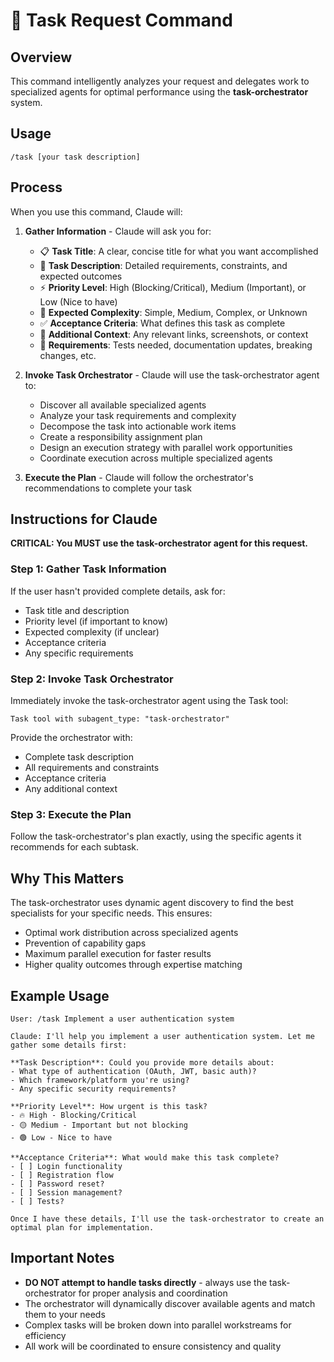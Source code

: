 # 🚀 Task Request Command

## Overview
This command intelligently analyzes your request and delegates work to specialized agents for optimal performance using the **task-orchestrator** system.

## Usage
```
/task [your task description]
```

## Process

When you use this command, Claude will:

1. **Gather Information** - Claude will ask you for:
   - 📋 **Task Title**: A clear, concise title for what you want accomplished
   - 📝 **Task Description**: Detailed requirements, constraints, and expected outcomes
   - ⚡ **Priority Level**: High (Blocking/Critical), Medium (Important), or Low (Nice to have)
   - 🧩 **Expected Complexity**: Simple, Medium, Complex, or Unknown
   - ✅ **Acceptance Criteria**: What defines this task as complete
   - 📎 **Additional Context**: Any relevant links, screenshots, or context
   - 🔧 **Requirements**: Tests needed, documentation updates, breaking changes, etc.

2. **Invoke Task Orchestrator** - Claude will use the task-orchestrator agent to:
   - Discover all available specialized agents
   - Analyze your task requirements and complexity
   - Decompose the task into actionable work items
   - Create a responsibility assignment plan
   - Design an execution strategy with parallel work opportunities
   - Coordinate execution across multiple specialized agents

3. **Execute the Plan** - Claude will follow the orchestrator's recommendations to complete your task

## Instructions for Claude

**CRITICAL: You MUST use the task-orchestrator agent for this request.**

### Step 1: Gather Task Information
If the user hasn't provided complete details, ask for:
- Task title and description
- Priority level (if important to know)
- Expected complexity (if unclear)
- Acceptance criteria
- Any specific requirements

### Step 2: Invoke Task Orchestrator
Immediately invoke the task-orchestrator agent using the Task tool:
```
Task tool with subagent_type: "task-orchestrator"
```

Provide the orchestrator with:
- Complete task description
- All requirements and constraints
- Acceptance criteria
- Any additional context

### Step 3: Execute the Plan
Follow the task-orchestrator's plan exactly, using the specific agents it recommends for each subtask.

## Why This Matters
The task-orchestrator uses dynamic agent discovery to find the best specialists for your specific needs. This ensures:
- Optimal work distribution across specialized agents
- Prevention of capability gaps
- Maximum parallel execution for faster results
- Higher quality outcomes through expertise matching

## Example Usage

```
User: /task Implement a user authentication system

Claude: I'll help you implement a user authentication system. Let me gather some details first:

**Task Description**: Could you provide more details about:
- What type of authentication (OAuth, JWT, basic auth)?
- Which framework/platform you're using?
- Any specific security requirements?

**Priority Level**: How urgent is this task?
- 🔥 High - Blocking/Critical
- 🟡 Medium - Important but not blocking
- 🟢 Low - Nice to have

**Acceptance Criteria**: What would make this task complete?
- [ ] Login functionality
- [ ] Registration flow
- [ ] Password reset?
- [ ] Session management?
- [ ] Tests?

Once I have these details, I'll use the task-orchestrator to create an optimal plan for implementation.
```

## Important Notes
- **DO NOT attempt to handle tasks directly** - always use the task-orchestrator for proper analysis and coordination
- The orchestrator will dynamically discover available agents and match them to your needs
- Complex tasks will be broken down into parallel workstreams for efficiency
- All work will be coordinated to ensure consistency and quality